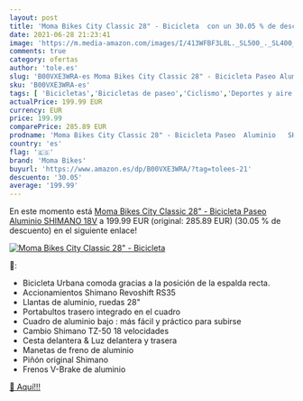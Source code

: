 ```yaml
---
layout: post
title: 'Moma Bikes City Classic 28" - Bicicleta  con un 30.05 % de descuento'
date: 2021-06-28 21:23:41
image: 'https://m.media-amazon.com/images/I/413WFBF3L8L._SL500_._SL400_.jpg'
comments: true
category: ofertas
author: 'tole.es'
slug: 'B00VXE3WRA-es Moma Bikes City Classic 28" - Bicicleta Paseo Aluminio...'
sku: 'B00VXE3WRA-es'
tags: [ 'Bicicletas','Bicicletas de paseo','Ciclismo','Deportes y aire libre','Ropa y equipo para deportes','bicicleta','moma bikes', ]
actualPrice: 199.99 EUR
currency: EUR
price: 199.99
comparePrice: 285.89 EUR
prodname: 'Moma Bikes City Classic 28" - Bicicleta Paseo  Aluminio   SHIMANO 18V'
country: 'es'
flag: '🇪🇸'
brand: 'Moma Bikes'
buyurl: 'https://www.amazon.es/dp/B00VXE3WRA/?tag=tolees-21'
descuento: '30.05'
average: '199.99'
---
```


En este momento está [Moma Bikes City Classic 28" - Bicicleta Paseo  Aluminio   SHIMANO 18V](https://www.amazon.es/dp/B00VXE3WRA/?tag=tolees-21) a 199.99 EUR (original: 285.89 EUR) (30.05 %  de descuento) en el siguiente enlace!

[![Moma Bikes City Classic 28" - Bicicleta ](https://m.media-amazon.com/images/I/413WFBF3L8L._SL500_._SL400_.jpg)](https://www.amazon.es/dp/B00VXE3WRA/?tag=tolees-21)

🔎:

- Bicicleta Urbana comoda gracias a la posición de la espalda recta.
- Accionamientos Shimano Revoshift RS35
- Llantas de aluminio, ruedas 28"
- Portabultos trasero integrado en el cuadro
- Cuadro de aluminio bajo : más fácil y práctico para subirse
- Cambio Shimano TZ-50 18 velocidades
- Cesta delantera & Luz delantera y trasera
- Manetas de freno de aluminio
- Piñón original Shimano
- Frenos V-Brake de aluminio

[🛒 Aquí!!!](https://www.amazon.es/dp/B00VXE3WRA/?tag=tolees-21)
